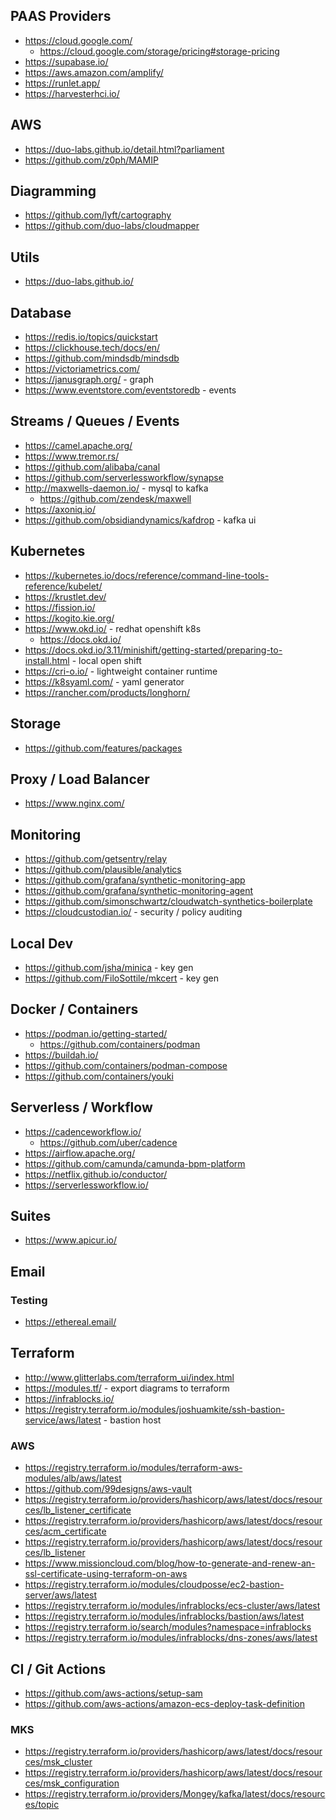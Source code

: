 

## PAAS Providers
* https://cloud.google.com/
    * https://cloud.google.com/storage/pricing#storage-pricing
* https://supabase.io/
* https://aws.amazon.com/amplify/
* https://runlet.app/
* https://harvesterhci.io/

## AWS
* https://duo-labs.github.io/detail.html?parliament
* https://github.com/z0ph/MAMIP

## Diagramming
* https://github.com/lyft/cartography
* https://github.com/duo-labs/cloudmapper

## Utils
* https://duo-labs.github.io/

## Database 
* https://redis.io/topics/quickstart
* https://clickhouse.tech/docs/en/
* https://github.com/mindsdb/mindsdb
* https://victoriametrics.com/
* https://janusgraph.org/ - graph
* https://www.eventstore.com/eventstoredb - events

## Streams / Queues / Events
* https://camel.apache.org/
* https://www.tremor.rs/
* https://github.com/alibaba/canal
* https://github.com/serverlessworkflow/synapse
* http://maxwells-daemon.io/ - mysql to kafka
    * https://github.com/zendesk/maxwell
* https://axoniq.io/
* https://github.com/obsidiandynamics/kafdrop - kafka ui

## Kubernetes
* https://kubernetes.io/docs/reference/command-line-tools-reference/kubelet/
* https://krustlet.dev/
* https://fission.io/
* https://kogito.kie.org/
* https://www.okd.io/ - redhat openshift k8s
    * https://docs.okd.io/
* https://docs.okd.io/3.11/minishift/getting-started/preparing-to-install.html - local open shift
* https://cri-o.io/ - lightweight container runtime
* https://k8syaml.com/ - yaml generator
* https://rancher.com/products/longhorn/

## Storage
* https://github.com/features/packages

## Proxy / Load Balancer
* https://www.nginx.com/

## Monitoring
* https://github.com/getsentry/relay
* https://github.com/plausible/analytics
* https://github.com/grafana/synthetic-monitoring-app
* https://github.com/grafana/synthetic-monitoring-agent
* https://github.com/simonschwartz/cloudwatch-synthetics-boilerplate
* https://cloudcustodian.io/ - security / policy auditing


## Local Dev
* https://github.com/jsha/minica - key gen
* https://github.com/FiloSottile/mkcert - key gen

## Docker / Containers
* https://podman.io/getting-started/ 
    * https://github.com/containers/podman
* https://buildah.io/
* https://github.com/containers/podman-compose
* https://github.com/containers/youki

## Serverless / Workflow
* https://cadenceworkflow.io/
    * https://github.com/uber/cadence
* https://airflow.apache.org/
* https://github.com/camunda/camunda-bpm-platform
* https://netflix.github.io/conductor/
* https://serverlessworkflow.io/

## Suites
* https://www.apicur.io/

## Email

### Testing
* https://ethereal.email/

## Terraform
* http://www.glitterlabs.com/terraform_ui/index.html
* https://modules.tf/ - export diagrams to terraform
* https://infrablocks.io/
* https://registry.terraform.io/modules/joshuamkite/ssh-bastion-service/aws/latest - bastion host

### AWS
* https://registry.terraform.io/modules/terraform-aws-modules/alb/aws/latest
* https://github.com/99designs/aws-vault
* https://registry.terraform.io/providers/hashicorp/aws/latest/docs/resources/lb_listener_certificate
* https://registry.terraform.io/providers/hashicorp/aws/latest/docs/resources/acm_certificate
* https://registry.terraform.io/providers/hashicorp/aws/latest/docs/resources/lb_listener
* https://www.missioncloud.com/blog/how-to-generate-and-renew-an-ssl-certificate-using-terraform-on-aws
* https://registry.terraform.io/modules/cloudposse/ec2-bastion-server/aws/latest
* https://registry.terraform.io/modules/infrablocks/ecs-cluster/aws/latest
* https://registry.terraform.io/modules/infrablocks/bastion/aws/latest
* https://registry.terraform.io/search/modules?namespace=infrablocks
* https://registry.terraform.io/modules/infrablocks/dns-zones/aws/latest

## CI / Git Actions
* https://github.com/aws-actions/setup-sam
* https://github.com/aws-actions/amazon-ecs-deploy-task-definition

### MKS
* https://registry.terraform.io/providers/hashicorp/aws/latest/docs/resources/msk_cluster
* https://registry.terraform.io/providers/hashicorp/aws/latest/docs/resources/msk_configuration
* https://registry.terraform.io/providers/Mongey/kafka/latest/docs/resources/topic